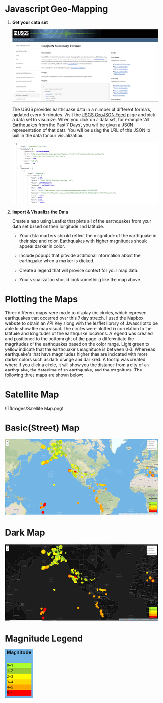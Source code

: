 # Javascript Geo-Mapping

1. **Get your data set**

   ![3-Data](Images/3-Data.png)

   The USGS provides earthquake data in a number of different formats, updated every 5 minutes. Visit the [USGS GeoJSON Feed](http://earthquake.usgs.gov/earthquakes/feed/v1.0/geojson.php) page and pick a data set to visualize. When you click on a data set, for example 'All Earthquakes from the Past 7 Days', you will be given a JSON representation of that data. You will be using the URL of this JSON to pull in the data for our visualization.

   ![4-JSON](Images/4-JSON.png)

2. **Import & Visualize the Data**

   Create a map using Leaflet that plots all of the earthquakes from your data set based on their longitude and latitude.

   * Your data markers should reflect the magnitude of the earthquake in their size and color. Earthquakes with higher magnitudes should appear darker in color.

   * Include popups that provide additional information about the earthquake when a marker is clicked.

   * Create a legend that will provide context for your map data.

   * Your visualization should look something like the map above.
   
  
  # Plotting the Maps 
  
  Three different maps were made to display the circles, which represent earthquakes that occurred over this 7 day stretch. I used the Mapbox website to obtain an API Key along with the leaflet library of Javascript to be able to show the map visual. The circles were plotted in correlation to the latitude and longitudes of the earthquake locations. A legend was created and positioned to the bottomright of the page to differentiate the magnitudes of the earthquakes based on the color range. Light green to yellow indicate that the earthquake's magnitude is between 0-3. Whereeas earthquake's that have magnitudes higher than are indicated with more darker colors such as dark orange and dar kred. A tooltip was created where if you click a circle, it will show you the distance from a city of an earthquake, the date/time of an earthquake, and the magnitude. The following three maps are shown below:
  
  # Satellite Map 
  
  ![](Images/Satellite Map.png)
  
  # Basic(Street) Map
  
  ![](Images/BasicMap.png)
  
  # Dark Map
  
  ![](Images/DarkMap.png)
  
  # Magnitude Legend
  
  ![](Images/MagnitudeLegendUsed.png)
  
  
  
  
